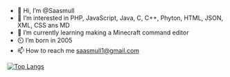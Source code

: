 - 👋 Hi, I’m @Saasmull
- 👀 I’m interested in PHP, JavaScript, Java, C, C++, Phyton, HTML, JSON, XML, CSS ans MD
- 🌱 I’m currently learning making a Minecraft command editor
- ⏲️ I’m born in 2005
- 📫 How to reach me saasmull1@gmail.com


[![Top Langs](https://github-readme-stats.vercel.app/api/top-langs/?username=saasmull)](https://github.com/anuraghazra/github-readme-stats)




<!---
Saasmull/Saasmull is a ✨ special ✨ repository because its `README.md` (this file) appears on your GitHub profile.
You can click the Preview link to take a look at your changes.
--->

